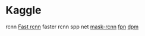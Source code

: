 # Kaggle
rcnn
[Fast rcnn](https://arxiv.org/pdf/1504.08083.pdf)
faster rcnn
spp net
[mask-rcnn](https://arxiv.org/pdf/1703.06870.pdf)
[fpn](https://arxiv.org/pdf/1612.03144.pdf)
[dpm](http://cs.brown.edu/people/pfelzens/papers/lsvm-pami.pdf)
